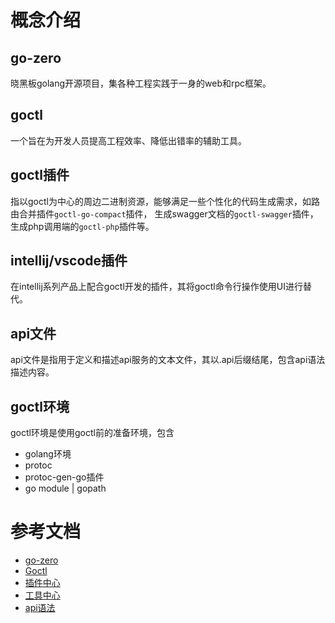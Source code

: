 # 概念介绍

## go-zero
晓黑板golang开源项目，集各种工程实践于一身的web和rpc框架。

## goctl
一个旨在为开发人员提高工程效率、降低出错率的辅助工具。

## goctl插件
指以goctl为中心的周边二进制资源，能够满足一些个性化的代码生成需求，如路由合并插件`goctl-go-compact`插件，
生成swagger文档的`goctl-swagger`插件，生成php调用端的`goctl-php`插件等。

## intellij/vscode插件
在intellij系列产品上配合goctl开发的插件，其将goctl命令行操作使用UI进行替代。

## api文件
api文件是指用于定义和描述api服务的文本文件，其以.api后缀结尾，包含api语法描述内容。

## goctl环境
goctl环境是使用goctl前的准备环境，包含
* golang环境
* protoc
* protoc-gen-go插件
* go module | gopath


# 参考文档
* [go-zero](overview.md)
* [Goctl](goctl.md)
* [插件中心](plugin-center.md)
* [工具中心](tool-center.md)
* [api语法](api-grammar.md)